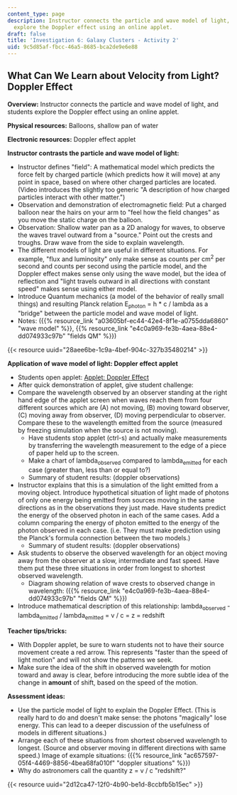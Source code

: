```yaml
---
content_type: page
description: Instructor connects the particle and wave model of light, and students
  explore the Doppler effect using an online applet.
draft: false
title: 'Investigation 6: Galaxy Clusters - Activity 2'
uid: 9c5d85af-fbcc-46a5-8685-bca2de9e6e88
---
```

## **What Can We Learn about Velocity from Light? Doppler Effect**

**Overview:** Instructor connects the particle and wave model of light, and students explore the Doppler effect using an online applet.

**Physical resources:** Balloons, shallow pan of water

**Electronic resources:** Doppler effect applet

**Instructor contrasts the particle and wave model of light:**

- Instructor defines "field": A mathematical model which predicts the force felt by charged particle (which predicts how it will move) at any point in space, based on where other charged particles are located. (Video introduces the slightly too generic "A description of how charged particles interact with other matter.")
- Observation and demonstration of electromagnetic field: Put a charged balloon near the hairs on your arm to "feel how the field changes" as you move the static charge on the balloon.
- Observation: Shallow water pan as a 2D analogy for waves, to observe the waves travel outward from a "source." Point out the crests and troughs. Draw wave from the side to explain wavelength.
- The different models of light are useful in different situations. For example, "flux and luminosity" only make sense as counts per cm<sup>2</sup> per second and counts per second using the particle model, and the Doppler effect makes sense only using the wave model, but the idea of reflection and "light travels outward in all directions with constant speed" makes sense using either model.
- Introduce Quantum mechanics (a model of the behavior of really small things) and resulting Planck relation E<sub>photon</sub> = h \* c / lambda as a "bridge" between the particle model and wave model of light.
- Notes: ({{% resource_link "a03605bf-ec44-42e4-8f1e-a0755dda6860" "wave model" %}}, {{% resource_link "e4c0a969-fe3b-4aea-88e4-dd074933c97b" "fields QM" %}})

{{< resource uuid="28aee6be-1c9a-4bef-904c-327b35480214" >}}

**Application of wave model of light: Doppler effect applet**

- Students open applet: [Applet: Doppler Effect](http://www.lon-capa.org/~mmp/applist/doppler/d.htm)
- After quick demonstration of applet, give student challenge:
- Compare the wavelength observed by an observer standing at the right hand edge of the applet screen when waves reach them from four different sources which are (A) not moving, (B) moving toward observer, (C) moving away from observer, (D) moving perpendicular to observer. Compare these to the wavelength emitted from the source (measured by freezing simulation when the source is not moving).
    - Have students stop applet (ctrl-s) and actually make measurements by transferring the wavelength measurement to the edge of a piece of paper held up to the screen.
    - Make a chart of lambda<sub>observed</sub> compared to lambda<sub>emitted</sub> for each case (greater than, less than or equal to?)
    - Summary of student results: (doppler observations)
- Instructor explains that this is a simulation of the light emitted from a moving object. Introduce hypothetical situation of light made of photons of only one energy being emitted from sources moving in the same directions as in the observations they just made. Have students predict the energy of the observed photon in each of the same cases. Add a column comparing the energy of photon emitted to the energy of the photon observed in each case. (i.e. They must make prediction using the Planck's formula connection between the two models.)
    - Summary of student results: (doppler observations)
- Ask students to observe the observed wavelength for an object moving away from the observer at a slow, intermediate and fast speed. Have them put these three situations in order from longest to shortest observed wavelength.
    - Diagram showing relation of wave crests to observed change in wavelength: ({{% resource_link "e4c0a969-fe3b-4aea-88e4-dd074933c97b" "fields QM" %}})
- Introduce mathematical description of this relationship: lambda<sub>observed</sub> - lambda<sub>emitted</sub> / lambda<sub>emitted</sub> = v / c = z = redshift

**Teacher tips/tricks:**

- With Doppler applet, be sure to warn students not to have their source movement create a red arrow. This represents "faster than the speed of light motion" and will not show the patterns we seek.
- Make sure the idea of the shift in observed wavelength for motion toward and away is clear, before introducing the more subtle idea of the change in **amount** of shift, based on the speed of the motion.

**Assessment ideas:**

- Use the particle model of light to explain the Doppler Effect. (This is really hard to do and doesn't make sense: the photons "magically" lose energy. This can lead to a deeper discussion of the usefulness of models in different situations.)
- Arrange each of these situations from shortest observed wavelength to longest. (Source and observer moving in different directions with same speed.) Image of example situations: ({{% resource_link "ac657597-05f4-4469-8856-4bea68fa010f" "doppler situations" %}})
- Why do astronomers call the quantity z = v / c "redshift?"

{{< resource uuid="2d12ca47-12f0-4b90-be1d-8ccbfb5b15ec" >}}